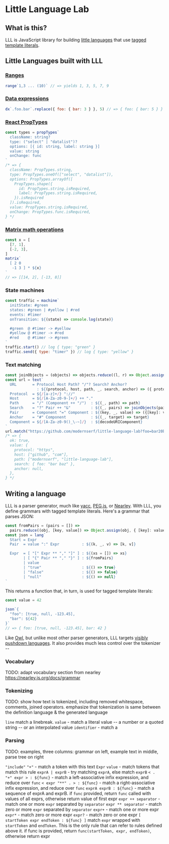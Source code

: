 # Little Language Lab

## What is this?

LLL is JavaScript library for building [little languages](http://staff.um.edu.mt/afra1/seminar/little-languages.pdf) that use [tagged template literals](http://2ality.com/2016/11/computing-tag-functions.html).

## Little Languages built with LLL

### [Ranges](https://github.com/modernserf/little-language-lab/blob/master/src/examples/range.mjs) 
```js
range`1,3 ... (10)` // => yields 1, 3, 5, 7, 9
```

### [Data expressions](http://justinfalcone.com/data-expressions/)
```js
dx`.foo.bar`.replace({ foo: { bar: 3 } }, 5) // => { foo: { bar: 5 } }
```

### [React PropTypes](https://github.com/modernserf/little-language-lab/blob/master/src/examples/prop-types.mjs)
```js
const types = propTypes`
  className: string?
  type: ("select" | "datalist")?
  options: [{ id: string, label: string }]
  value: string
  onChange: func
`
/* => {
  className: PropTypes.string,
  type: PropTypes.oneOf(["select", "datalist"]),
  options: PropTypes.arrayOf([
    PropTypes.shape({
      id: PropTypes.string.isRequired,
      label: PropTypes.string.isRequired,
    }).isRequired
  ]).isRequired,
  value: PropTypes.string.isRequired,
  onChange: PropTypes.func.isRequired,
} */
```

### [Matrix math operations](https://github.com/modernserf/little-language-lab/blob/master/src/examples/matrix.mjs)
```js
const x = [
  [7, 1],
  [-2, 3],
]
matrix`
  [ 2 0 
   -1 3 ] * ${x}
`
// => [[14, 2], [-13, 8]]
```

### State machines
```js
const traffic = machine`
  initState: #green
  states: #green | #yellow | #red
  events: #timer
  onTransition: ${(state) => console.log(state)}

  #green  @ #timer -> #yellow
  #yellow @ #timer -> #red
  #red    @ #timer -> #green
`
traffic.start() // log { type: "green" }
traffic.send({ type: "timer" }) // log { type: "yellow" }
```

### Text matching
```js
const joinObjects = (objects) => objects.reduce((l, r) => Object.assign(l, r), {})
const url = text`
  URL       = Protocol Host Path? "/"? Search? Anchor?
              : ${(protocol, host, path, _, search, anchor) => ({ protocol, host, path, search, anchor })}
  Protocol  = ${/[a-z]+/} "://"
  Host      = ${/[A-Za-z0-9-]+/} ++ "."
  Path      = "/" (Component ++ "/")  : ${(_, path) => path}
  Search    = "?" Pair ++ "&"         : ${(_, pairs) => joinObjects(pairs)}
  Pair      = Component "=" Component : ${(key, _, value) => ({[key]: value})}
  Anchor    = "#" Component           : ${(_, target) => target}
  Component = ${/[A-Za-z0-9()_\-~]/}  : ${decodeURIComponent}
`
url.match("https://github.com/modernserf/little-language-lab?foo=bar20baz"/)
/* => { 
  ok: true, 
  value: {
    protocol: "https",
    host: ["github", "com"],
    path: ["modernserf", "little-language-lab"],
    search: { foo: "bar baz" },
    anchor: null,
  },
} */
```

## Writing a language

LLL is a parser generator, much like [yacc](http://dinosaur.compilertools.net/), [PEG.js](https://pegjs.org/), or [Nearley](https://nearley.js.org). With LLL, you define grammars with tagged template literals. Here's a grammar that parses JSON:

```js
const fromPairs = (pairs = []) =>
  pairs.reduce((obj, [key, value]) => Object.assign(obj, { [key]: value }), {})
const json = lang`
  Start = Expr
  Pair  = value ":" Expr          : ${(k, _, v) => [k, v]}

  Expr  = [ "[" Expr ** "," "]" ] : ${(xs = []) => xs}
        | [ "{" Pair ** "," "}" ] : ${fromPairs}
        | value
        | "true"                  : ${() => true}
        | "false"                 : ${() => false}
        | "null"                  : ${() => null}
`
```

This returns a function that, in turn, is used for tagged template literals:

```js
const value = 42

json`{ 
  "foo": [true, null, -123.45], 
  "bar": ${42} 
}`
// => { foo: [true, null, -123.45], bar: 42 }

```

Like [Owl](https://github.com/ianh/owl), but unlike most other parser generators, LLL targets [visibly pushdown languages](https://en.wikipedia.org/wiki/Nested_word). It also provides much less control over the tokenizer -- 



### Vocabulary
TODO: adapt vocabulary section from nearley https://nearley.js.org/docs/grammar

### Tokenizing

TODO: show how text is tokenized, including removed whitespace, comments, joined operators. emphasize that tokenization is same between the definition language & the generated language

`line` match a linebreak.
`value` - match a literal value -- a number or a quoted string -- or an interpolated value
`identifier` - match a

### Parsing

TODO: examples, three columns: grammar on left, example text in middle, parse tree on right

`"include"` `"+"` - match a token with this text
`Expr` `value` - match tokens that match this rule
`exprA | exprB` - try matching `exprA`, else match `exprB`
`< . "+" expr > : ${func}` - match a left-associative infix expression, and reduce over `func`
`< expr "**" . > : ${func}` - match a right-associative infix expression, and reduce over `func`
`exprA exprB : ${func}` - match a sequence of exprA and exprB. if `func` provided, return `func` called with values of all exprs, otherwise return value of first expr
`expr ++ separator` - match one or more `expr` separated by `separator`
`expr ** separator` - match zero or more `expr` separated by `separator`
`expr+` - match one or more expr
`expr*` - match zero or more expr
`expr?` - match zero or one expr
`[ startToken expr endToken : ${func} ]` match `expr` wrapped with `startToken` and `endToken`. This is the only rule that can refer to rules defined above it. if func is provided, return `func(startToken, expr, endToken)`, otherwise return expr

